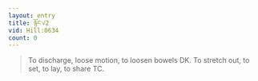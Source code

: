 ```yaml
---
layout: entry
title: རྙོང་√2
vid: Hill:0634
count: 0
---
```

> To discharge, loose motion, to loosen bowels DK\. To stretch out, to set, to lay, to share TC\.


